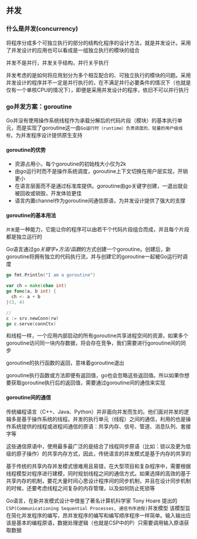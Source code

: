 ## 并发

### 什么是并发(concurrency)
将程序分成多个可独立执行的部分的结构化程序的设计方法，就是并发设计。采用了并发设计的应用也可以看成是一组独立执行的模块的组合


并发不是并行，并发关乎结构，并行关乎执行

并发考虑的是如何将应用划分为多个相互配合的、可独立执行的模块的问题。采用并发设计的程序并不一定是并行执行的，在不满足并行必要条件的情况下（也就是仅有一个单核CPU的情况下），即便是采用并发设计的程序，依旧不可以并行执行


### go并发方案：goroutine
Go并没有使用操作系统线程作为承载分解后的代码片段（模块）的基本执行单元，而是实现了goroutine这一由`Go运行时（runtime）负责调度的、轻量的用户级线程`，为并发程序设计提供原生支持

#### goroutine的优势
- 资源占用小，每个goroutine的初始栈大小仅为2k
- 由go运行时而不是操作系统调度，goroutine上下文切换在用户层实现，开销更小
- 在语言层面而不是通过标准库提供。goroutine由go关键字创建，一退出就会被回收或销毁，开发体验更佳
- 语言内置channel作为goroutine间通信原语，为并发设计提供了强大的支撑

#### goroutine的基本用法
`并发`是一种能力，它能让你的程序可以由若干个代码片段组合而成，并且每个片段都是独立运行的

Go语言通过go*关键字+方法/函数*的方式创建一个goroutine。创建后，新goroutine将拥有独立的代码执行流，并与创建它的goroutine一起被Go运行时调度

```go
go fmt.Println("I am a goroutine")

var ch = make(chan int)
go func(a, b int) {
  ch <- a + b
}(3, 4)

//
c := srv.newConn(rw)
go c.serve(connCtx)
```
和线程一样，一个应用内部启动的所有goroutine共享进程空间的资源，如果多个goroutine访问同一块内存数据，将会存在竞争，我们需要进行goroutine间的同步

goroutine的执行函数的返回，意味着goroutine退出

goroutine执行函数或方法即便有返回值，go也会忽略这些返回值。所以如果你想要获取goroutine执行后的返回值，需要通过goroutine间的通信来实现

#### goroutine间的通信
传统编程语言（C++、Java、Python）并非面向并发而生的。他们面对并发的逻辑多是基于操作系统的线程。并发的执行单元（线程）之间的通信，利用的也是操作系统提供的线程或进程间通信的原语：共享内存、信号、管道、消息队列、套接字等

这些通信原语中，使用最多最广泛的是结合了线程同步原语（比如：锁以及更为低级的原子操作）的共享内存方式，因此，传统语言的并发模式是基于内存的共享的

基于传统的共享内存并发模式很难用且易错，在大型项目和复杂程序中，需要根据线程模型对程序进行建模，同时规划线程之间的通信方式。如果选择的高效的基于共享内存的机制，要花大量时间心思设计程序间的同步机制，并且在设计同步机制的时候，还要考虑线程之间复杂的内存管理，以及如何防止死锁等

Go语言，在新并发模式设计中借鉴了著名计算机科学家 Tony Hoare 提出的`CSP(Communicationing Sequential Processes, 通信书序进程)`并发模型
该模型旨在简化并发程序的编写，昂并发程序的编写和编写顺序程序一样简单。输入输出应该是基本的编程原语，数据处理逻辑（也就是CSP中的P）只需要调用输入原语获取数据